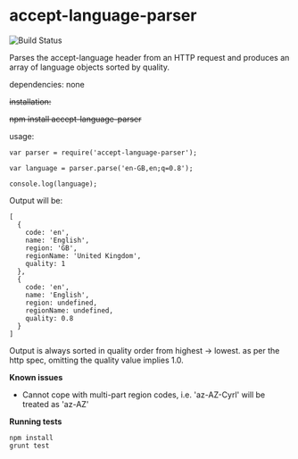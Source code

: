 accept-language-parser
======================

![Build Status](https://travis-ci.org/texh/accept-language-parser.png?branch=master)

Parses the accept-language header from an HTTP request and produces an array of language objects sorted by quality.

dependencies: none

~~installation:~~


~~npm install accept-language-parser~~


usage:

```
var parser = require('accept-language-parser');

var language = parser.parse('en-GB,en;q=0.8');

console.log(language);
```

Output will be:

```
[ 
  { 
    code: 'en',
    name: 'English',
    region: 'GB',
    regionName: 'United Kingdom',
    quality: 1
  },
  { 
    code: 'en',
    name: 'English',
    region: undefined,
    regionName: undefined,
    quality: 0.8
  }
]
```

Output is always sorted in quality order from highest -> lowest. as per the http spec, omitting the quality value implies 1.0.

__Known issues__
- Cannot cope with multi-part region codes, i.e. 'az-AZ-Cyrl' will be treated as 'az-AZ'

__Running tests__
```
npm install
grunt test
```

